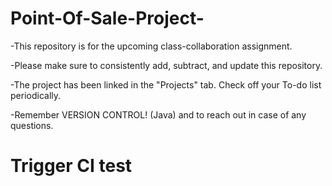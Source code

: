 # Point-Of-Sale-Project-

-This repository is for the upcoming class-collaboration assignment.

-Please make sure to consistently add, subtract, and update this repository.

-The project has been linked in the "Projects" tab. Check off your To-do list periodically.

-Remember VERSION CONTROL! (Java) and to reach out in case of any questions.

# Trigger CI test 